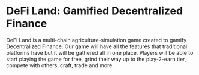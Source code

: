# DeFi Land: Gamified Decentralized Finance

DeFi Land is a multi-chain agriculture-simulation game created to gamify Decentralized Finance. Our game will have all the features that traditional platforms have but it will be gathered all in one place. Players will be able to start playing the game for free, grind their way up to the play-2-earn tier, compete with others, craft, trade and more.

